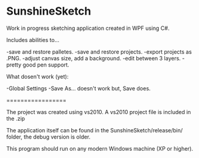 SunshineSketch
====================

Work in progress sketching application created in WPF using C#.

Includes abilities to... 

-save and restore palletes.
-save and restore projects.
-export projects as .PNG.
-adjust canvas size, add a background.
-edit between 3 layers.
-pretty good pen support.



What dosen't work (yet):

-Global Settings
-Save As... doesn't work but, Save does.


=================

The project was created using vs2010. A vs2010 project file is included in the .zip

The application itself can be found in the SunshineSketch/release/bin/ folder, the debug version is older.

This program should run on any modern Windows machine (XP or higher).